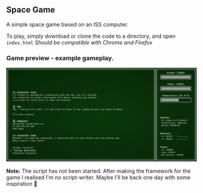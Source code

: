 ## Space Game

A simple space game based on an ISS computer.

To play, simply download or clone the code to a directory, and open `index.html`
*Should be compatible with Chrome and Firefox*

### Game preview - example gameplay.
![Example Image](https://raw.githubusercontent.com/Mqlvin/space-game/master/assets/space-game-example.png)

**Note:** The script has not been started. After making the framework for the game I realised I'm no script-writer. Maybe I'll be back one day with some inspiration 🥲
